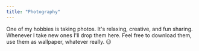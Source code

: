 ```yaml
---
title: "Photography"
---
```


One of my hobbies is taking photos. It's relaxing, creative, and fun sharing.
Whenever I take new ones I'll drop them here. Feel free to download them,
use them as wallpaper, whatever really. 😉
